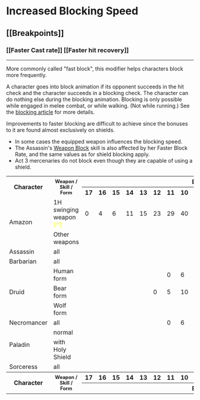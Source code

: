 # Increased Blocking Speed
## [[Breakpoints]] 
### [[Faster Cast rate]] [[Faster hit recovery]]
---
More commonly called "fast block", this modifier helps characters block more frequently.

A character goes into block animation if its opponent succeeds in the hit check and the character succeeds in a blocking check. The character can do nothing else during the blocking animation. Blocking is only possible while engaged in melee combat, or while walking. (Not while running.) See the [blocking article](https://diablo2.diablowiki.net/Block "Block") for more details.

Improvements to faster blocking are difficult to achieve since the bonuses to it are found almost exclusively on shields.

-   In some cases the equipped weapon influences the blocking speed.
-   The Assassin's [Weapon Block](https://diablo2.diablowiki.net/Assassin_Shadow_Disciplines#Weapon_Block "Assassin Shadow Disciplines") skill is also affected by her Faster Block Rate, and the same values as for shield blocking apply.
-   Act 3 mercenaries do not block even though they are capable of using a shield.

<table width="100%">
<tbody><tr>
<th rowspan="2">Character
</th>
<th rowspan="2"> <span style="font-size: 80%;">Weapon / Skill / Form</span>
</th>
<th colspan="17">Block Frames
</th></tr>
<tr>
<th> 17 </th>
<th> 16 </th>
<th> 15 </th>
<th> 14 </th>
<th> 13 </th>
<th> 12 </th>
<th> 11 </th>
<th> 10 </th>
<th> 9 </th>
<th> 8 </th>
<th> 7 </th>
<th> 6 </th>
<th> 5 </th>
<th> 4 </th>
<th> 3 </th>
<th> 2 </th>
<th> 1
</th></tr>
<tr>
<td rowspan="2">Amazon
</td>
<td> 1H swinging weapon<span style="color:yellow"> (*) </span> </td>
<td>0</td>
<td>4</td>
<td>6</td>
<td>11</td>
<td>15</td>
<td>23</td>
<td>29</td>
<td>40</td>
<td>56</td>
<td>80</td>
<td>120</td>
<td>200</td>
<td>480</td>
<td>&nbsp;</td>
<td>&nbsp;</td>
<td>&nbsp;</td>
<td>&nbsp;
</td></tr>
<tr>
<td>Other weapons </td>
<td>&nbsp;</td>
<td>&nbsp;</td>
<td>&nbsp;</td>
<td>&nbsp;</td>
<td>&nbsp;</td>
<td>&nbsp;</td>
<td>&nbsp;</td>
<td>&nbsp;</td>
<td>&nbsp;</td>
<td>&nbsp;</td>
<td>&nbsp;</td>
<td>&nbsp;</td>
<td>0</td>
<td>13</td>
<td>32</td>
<td>86</td>
<td>600
</td></tr>
<tr>
<td>Assassin
</td>
<td>all </td>
<td>&nbsp;</td>
<td>&nbsp;</td>
<td>&nbsp;</td>
<td>&nbsp;</td>
<td>&nbsp;</td>
<td>&nbsp;</td>
<td>&nbsp;</td>
<td>&nbsp;</td>
<td>&nbsp;</td>
<td>&nbsp;</td>
<td>&nbsp;</td>
<td>&nbsp;</td>
<td>0</td>
<td>13</td>
<td>32</td>
<td>86</td>
<td>600
</td></tr>
<tr>
<td>Barbarian
</td>
<td>all </td>
<td>&nbsp;</td>
<td>&nbsp;</td>
<td>&nbsp;</td>
<td>&nbsp;</td>
<td>&nbsp;</td>
<td>&nbsp;</td>
<td>&nbsp;</td>
<td>&nbsp;</td>
<td>&nbsp;</td>
<td>&nbsp;</td>
<td>0</td>
<td>9</td>
<td>20</td>
<td>42</td>
<td>86</td>
<td>280</td>
<td>&nbsp;
</td></tr>
<tr>
<td rowspan="3">Druid
</td>
<td>Human form </td>
<td>&nbsp;</td>
<td>&nbsp;</td>
<td>&nbsp;</td>
<td>&nbsp;</td>
<td>&nbsp;</td>
<td>&nbsp;</td>
<td>0</td>
<td>6</td>
<td>13</td>
<td>20</td>
<td>32</td>
<td>52</td>
<td>86</td>
<td>174</td>
<td>600</td>
<td>&nbsp;</td>
<td>&nbsp;
</td></tr>
<tr>
<td>Bear form </td>
<td>&nbsp;</td>
<td>&nbsp;</td>
<td>&nbsp;</td>
<td>&nbsp;</td>
<td>&nbsp;</td>
<td>0</td>
<td>5</td>
<td>10</td>
<td>16</td>
<td>27</td>
<td>40</td>
<td>65</td>
<td>109</td>
<td>223</td>
<td>&nbsp;</td>
<td>&nbsp;</td>
<td>&nbsp;
</td></tr>
<tr>
<td>Wolf form </td>
<td>&nbsp;</td>
<td>&nbsp;</td>
<td>&nbsp;</td>
<td>&nbsp;</td>
<td>&nbsp;</td>
<td>&nbsp;</td>
<td>&nbsp;</td>
<td>&nbsp;</td>
<td>0</td>
<td>7</td>
<td>15</td>
<td>27</td>
<td>48</td>
<td>86</td>
<td>200</td>
<td>&nbsp;</td>
<td>&nbsp;
</td></tr>
<tr>
<td>Necromancer
</td>
<td>all </td>
<td>&nbsp;</td>
<td>&nbsp;</td>
<td>&nbsp;</td>
<td>&nbsp;</td>
<td>&nbsp;</td>
<td>&nbsp;</td>
<td>0</td>
<td>6</td>
<td>13</td>
<td>20</td>
<td>32</td>
<td>52</td>
<td>86</td>
<td>174</td>
<td>600</td>
<td>&nbsp;</td>
<td>&nbsp;
</td></tr>
<tr>
<td rowspan="2">Paladin
</td>
<td>normal </td>
<td>&nbsp;</td>
<td>&nbsp;</td>
<td>&nbsp;</td>
<td>&nbsp;</td>
<td>&nbsp;</td>
<td>&nbsp;</td>
<td>&nbsp;</td>
<td>&nbsp;</td>
<td>&nbsp;</td>
<td>&nbsp;</td>
<td>&nbsp;</td>
<td>&nbsp;</td>
<td>0</td>
<td>13</td>
<td>32</td>
<td>86</td>
<td>600
</td></tr>
<tr>
<td>with Holy Shield </td>
<td>&nbsp;</td>
<td>&nbsp;</td>
<td>&nbsp;</td>
<td>&nbsp;</td>
<td>&nbsp;</td>
<td>&nbsp;</td>
<td>&nbsp;</td>
<td>&nbsp;</td>
<td>&nbsp;</td>
<td>&nbsp;</td>
<td>&nbsp;</td>
<td>&nbsp;</td>
<td>&nbsp;</td>
<td>&nbsp;</td>
<td>&nbsp;</td>
<td>0</td>
<td>86
</td></tr>
<tr>
<td>Sorceress
</td>
<td>all </td>
<td>&nbsp;</td>
<td>&nbsp;</td>
<td>&nbsp;</td>
<td>&nbsp;</td>
<td>&nbsp;</td>
<td>&nbsp;</td>
<td>&nbsp;</td>
<td>&nbsp;</td>
<td>0</td>
<td>7</td>
<td>15</td>
<td>27</td>
<td>48</td>
<td>86</td>
<td>200</td>
<td>&nbsp;</td>
<td>&nbsp;
</td></tr>
<tr>
<th rowspan="2">Character
</th>
<th rowspan="2"> <span style="font-size: 80%;">Weapon / Skill / Form</span>
</th>
<th> 17 </th>
<th> 16 </th>
<th> 15 </th>
<th> 14 </th>
<th> 13 </th>
<th> 12 </th>
<th> 11 </th>
<th> 10 </th>
<th> 9 </th>
<th> 8 </th>
<th> 7 </th>
<th> 6 </th>
<th> 5 </th>
<th> 4 </th>
<th> 3 </th>
<th> 2 </th>
<th> 1
</th></tr>
<tr>
<th colspan="17">Block Frames
</th></tr>
</tbody></table>